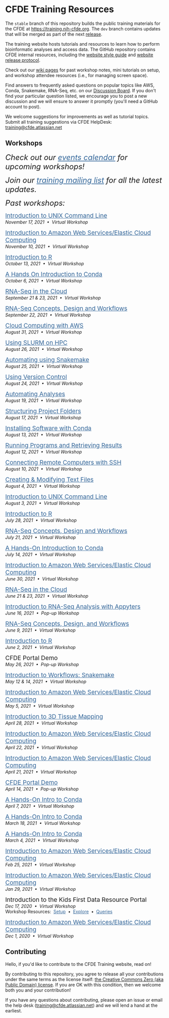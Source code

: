 # CFDE Training Resources

The `stable` branch of this repository builds the public training materials for the CFDE at https://training.nih-cfde.org. The `dev` branch contains updates that will be merged as part of the next [release](https://github.com/nih-cfde/training-and-engagement/blob/dev/docs/TrainingRepoReleasePlan/TrainingRepo-Release-Plan.md).

The training website hosts tutorials and resources to learn how to perform bioinformatic analyses and access data. The GitHub repository contains CFDE internal resources, including the [website style guide](./docs/Website-Style-Guide/0index.md) and [website release protocol](./docs/TrainingRepoReleasePlan/TrainingRepo-Release-Plan.md).

Check out our [wiki pages](https://github.com/nih-cfde/training-and-engagement/wiki) for past workshop notes, mini tutorials on setup, and workshop attendee resources (i.e., for managing screen space).

Find answers to frequently asked questions on popular topics like AWS, Conda, Snakemake, RNA-Seq, etc. on our [Discussion Board](https://github.com/nih-cfde/training-and-engagement/discussions). If you don't find your particular question listed, we encourage you to post a new discussion and we will ensure to answer it promptly (you'll need a GitHub account to post).

We welcome suggestions for improvements as well as tutorial topics. Submit all training suggestions via CFDE HelpDesk: training@cfde.atlassian.net

## Workshops

<div>
 <p><div style="font-size:24px; font-style: italic"><i>Check out our <a href="https://www.nih-cfde.org/events/" target="_blank" rel="noopener" style="color:#336699;">events calendar</a> for upcoming workshops!</i></div></p>
</div>
<div>
 <p><div style="font-size:24px; font-style: italic">Join our <a href="mailto:CFDE-Training%20<CFDETraining+subscribe@CFDEpublic.groups.io" target="_blank" rel="noopener" style="color:#336699;">training mailing list</a> for all the latest updates.</div></p>
</div>
<div>
 <p><div style="font-size:24px; font-style: italic">Past workshops:</a></div></p>
</div>
<div>
 <p><div style="font-size:19px"><a href="https://github.com/nih-cfde/training-and-engagement/wiki/An-Introduction-to-UNIX:-November-17,-2021" target="_blank" rel="noopener" style="color:#336699;">Introduction to UNIX Command Line</a></div><i>November 17,&nbsp;2021 &nbsp;&bull;&nbsp; Virtual Workshop</i><br/></p>
</div>
<div>
 <p><div style="font-size:19px"><a href="https://github.com/nih-cfde/training-and-engagement/wiki/A-Hands-On-Introduction-to-AWS:-November-10,-2021" target="_blank" rel="noopener" style="color:#336699;">Introduction to Amazon Web Services/Elastic Cloud Computing</a></div><i>November 10,&nbsp;2021 &nbsp;&bull;&nbsp; Virtual Workshop</i><br/></p>
</div>
<div>
  <p><div style="font-size:19px"><a href="https://github.com/nih-cfde/training-and-engagement/wiki/Introduction-to-R:-October-13,-2021" target="_blank" rel="noopener" style="color:#336699;">Introduction to R</a></div><i>October 13,&nbsp;2021 &nbsp;&bull;&nbsp; Virtual Workshop</i><br/></p>
</div>
<div>
 <p><div style="font-size:19px"><a href="https://github.com/nih-cfde/training-and-engagement/wiki/A-Hands-On-Introduction-to-Conda:-October-6,-2021" target="_blank" rel="noopener" style="color:#336699;">A Hands On Introduction to Conda</a></div><i>October 6,&nbsp;2021 &nbsp;&bull;&nbsp; Virtual Workshop</i><br/></p>
</div>
<div>
 <p><div style="font-size:19px"><a href="https://github.com/nih-cfde/training-and-engagement/wiki/RNA-Seq-in-the-cloud:-June-21-&-23,-2021" target="_blank" rel="noopener" style="color:#336699;">RNA-Seq in the Cloud</a></div><i>September 21 & 23,&nbsp;2021 &nbsp;&bull;&nbsp; Virtual Workshop</i><br/></p>
</div>
<div>
 <p><div style="font-size:19px"><a href="https://osf.io/txcw8/" target="_blank" rel="noopener" style="color:#336699;">RNA-Seq Concepts, Design and Workflows</a></div><i>September 22,&nbsp;2021 &nbsp;&bull;&nbsp; Virtual Workshop</i><br/></p>
</div>
<div>
 <p><div style="font-size:19px"><a href="https://ngs-docs.github.io/2021-august-remote-computing/making-use-of-on-demand-cloud-computers-from-amazon-web-services.html" target="_blank" rel="noopener" style="color:#336699;">Cloud Computing with AWS</a></div><i>August 31,&nbsp;2021 &nbsp;&bull;&nbsp; Virtual Workshop</i><br/></p>
</div>
<div>
 <p><div style="font-size:19px"><a href="https://ngs-docs.github.io/2021-august-remote-computing/executing-large-analyses-on-hpc-clusters-with-slurm.html" target="_blank" rel="noopener" style="color:#336699;">Using SLURM on HPC</a></div><i>August 26,&nbsp;2021 &nbsp;&bull;&nbsp; Virtual Workshop</i><br/></p>
</div>
<div>
 <p><div style="font-size:19px"><a href="https://ngs-docs.github.io/2021-august-remote-computing/automating-your-analyses-with-the-snakemake-workflow-system.html" target="_blank" rel="noopener" style="color:#336699;">Automating using Snakemake</a></div><i>August 25,&nbsp;2021 &nbsp;&bull;&nbsp; Virtual Workshop</i><br/></p>
</div>
<div>
 <p><div style="font-size:19px"><a href="https://ngs-docs.github.io/2021-august-remote-computing/keeping-track-of-your-files-with-version-control.html" target="_blank" rel="noopener" style="color:#336699;">Using Version Control</a></div><i>August 24,&nbsp;2021 &nbsp;&bull;&nbsp; Virtual Workshop</i><br/></p>
</div>
<div>
 <p><div style="font-size:19px"><a href="https://ngs-docs.github.io/2021-august-remote-computing/automating-your-analyses-and-executing-long-running-analyses-on-remote-computers.html" target="_blank" rel="noopener" style="color:#336699;">Automating Analyses</a></div><i>August 19,&nbsp;2021 &nbsp;&bull;&nbsp; Virtual Workshop</i><br/></p>
</div>
<div>
 <p><div style="font-size:19px"><a href="https://ngs-docs.github.io/2021-august-remote-computing/structuring-your-projects-for-current-and-future-you.html" target="_blank" rel="noopener" style="color:#336699;">Structuring Project Folders</a></div><i>August 17,&nbsp;2021 &nbsp;&bull;&nbsp; Virtual Workshop</i><br/></p>
</div>
<div>
 <p><div style="font-size:19px"><a href="https://ngs-docs.github.io/2021-august-remote-computing/installing-software-on-remote-computers-with-conda.html" target="_blank" rel="noopener" style="color:#336699;">Installing Software with Conda</a></div><i>August 13,&nbsp;2021 &nbsp;&bull;&nbsp; Virtual Workshop</i><br/></p>
</div>
<div>
 <p><div style="font-size:19px"><a href="https://ngs-docs.github.io/2021-august-remote-computing/running-programs-on-remote-computers-and-retrieving-the-results.html" target="_blank" rel="noopener" style="color:#336699;">Running Programs and Retrieving Results</a></div><i>August 12,&nbsp;2021 &nbsp;&bull;&nbsp; Virtual Workshop</i><br/></p>
</div>
<div>
 <p><div style="font-size:19px"><a href="https://ngs-docs.github.io/2021-august-remote-computing/connecting-to-remote-computers-with-ssh.html" target="_blank" rel="noopener" style="color:#336699;">Connecting Remote Computers with SSH</a></div><i>August 10,&nbsp;2021 &nbsp;&bull;&nbsp; Virtual Workshop</i><br/></p>
</div>
<div>
 <p><div style="font-size:19px"><a href="https://ngs-docs.github.io/2021-august-remote-computing/creating-and-modifying-text-files-on-remote-computers.html" target="_blank" rel="noopener" style="color:#336699;">Creating & Modifying Text Files</a></div><i>August 4,&nbsp;2021 &nbsp;&bull;&nbsp; Virtual Workshop</i><br/></p>
</div>
<div>
 <p><div style="font-size:19px"><a href="https://ngs-docs.github.io/2021-august-remote-computing/introduction-to-the-unix-command-line.html" target="_blank" rel="noopener" style="color:#336699;">Introduction to UNIX Command Line</a></div><i>August 3,&nbsp;2021 &nbsp;&bull;&nbsp; Virtual Workshop</i><br/></p>
</div>
<div>
 <p><div style="font-size:19px"><a href="https://github.com/nih-cfde/training-and-engagement/wiki/Introduction-to-R:-July-28,-2021" target="_blank" rel="noopener" style="color:#336699;">Introduction to R</a></div><i>July 28,&nbsp;2021 &nbsp;&bull;&nbsp; Virtual Workshop</i><br/></p>
</div>
<div>
 <p><div style="font-size:19px"><a href="https://osf.io/txcw8/" target="_blank" rel="noopener" style="color:#336699;">RNA-Seq Concepts, Design and Workflows</a></div><i>July 21,&nbsp;2021 &nbsp;&bull;&nbsp; Virtual Workshop</i><br/></p>
</div>
<div>
 <p><div style="font-size:19px"><a href="https://github.com/nih-cfde/training-and-engagement/wiki/A-Hands-On-Introduction-to-Conda:-July-14,-2021" target="_blank" rel="noopener" style="color:#336699;">A Hands-On Introduction to Conda</a></div><i>July 14,&nbsp;2021 &nbsp;&bull;&nbsp; Virtual Workshop</i><br/></p>
</div>
 <p><div style="font-size:19px"><a href="https://github.com/nih-cfde/training-and-engagement/wiki/A-Hands-On-Introduction-to-AWS:-June-30,-2021" target="_blank" rel="noopener" style="color:#336699;">Introduction to Amazon Web Services/Elastic Cloud Computing</a></div><i>June 30,&nbsp;2021 &nbsp;&bull;&nbsp; Virtual Workshop</i><br/></p>
</div>
<div>
 <p><div style="font-size:19px"><a href="https://github.com/nih-cfde/training-and-engagement/wiki/RNA-Seq-in-the-cloud:-June-21-&-23,-2021" target="_blank" rel="noopener" style="color:#336699;">RNA-Seq in the Cloud</a></div><i>June 21 & 23,&nbsp;2021 &nbsp;&bull;&nbsp; Virtual Workshop</i><br/></p>
</div>
<div>
 <p><div style="font-size:19px"><a href="https://us06web.zoom.us/rec/share/wYs0AGJ8cQHZ_UhaE1JJ4q4JmM8K7-F_S95t1OxLPwyuezTTlGjVtGz4ruqwGMp1.0ZBYwGZFeeVAoncw?startTime=1623862864000" target="_blank" rel="noopener" style="color:#336699;">Introduction to RNA-Seq Analysis with Appyters</a></div><i>June 16,&nbsp;2021 &nbsp;&bull;&nbsp; Pop-up Workshop</i><br/></p>
</div>
<div>
 <p><div style="font-size:19px"><a href="https://osf.io/kj5av/" target="_blank" rel="noopener" style="color:#336699;">RNA-Seq Concepts, Design, and Workflows</a></div><i>June 9,&nbsp;2021 &nbsp;&bull;&nbsp; Virtual Workshop</i><br/></p>
</div>
<div>
 <p><div style="font-size:19px"><a href="https://github.com/nih-cfde/training-and-engagement/wiki/Introduction-to-R:-June-2,-2021" target="_blank" rel="noopener" style="color:#336699;">Introduction to R</a></div><i>June 2,&nbsp;2021 &nbsp;&bull;&nbsp; Virtual Workshop</i><br/></p>
</div>
<div>
 <p><div style="font-size:19px">CFDE Portal Demo</div><i>May 26,&nbsp;2021 &nbsp;&bull;&nbsp; Pop-up Workshop</i><br/></p>
</div>
<div>
 <p><div style="font-size:19px"><a href="https://github.com/nih-cfde/training-and-engagement/wiki/Introduction-to-Workflows:-Snakemake-Part-I-&-II-May-12-&-14th,-2021" target="_blank" rel="noopener" style="color:#336699;">Introduction to Workflows: Snakemake</a></div><i>May 12 & 14,&nbsp;2021 &nbsp;&bull;&nbsp; Virtual Workshop</i><br/></p>
</div>
<div>
 <p><div style="font-size:19px"><a href="https://github.com/nih-cfde/training-and-engagement/wiki/A-Hands-On-Introduction-to-AWS:-May-05,-2021" target="_blank" rel="noopener" style="color:#336699;">Introduction to Amazon Web Services/Elastic Cloud Computing</a></div><i>May 5,&nbsp;2021 &nbsp;&bull;&nbsp; Virtual Workshop</i><br/></p>
</div>
<div>
 <p><div style="font-size:19px"><a href="https://github.com/nih-cfde/training-and-engagement/wiki/Introduction-to-3D-Tissue-Mapping:-April-28,-2021" target="_blank" rel="noopener" style="color:#336699;">Introduction to 3D Tissue Mapping</a></div><i>April 28,&nbsp;2021 &nbsp;&bull;&nbsp; Virtual Workshop</i><br/></p>
</div>
<div>
 <p><div style="font-size:19px"><a href="https://github.com/nih-cfde/training-and-engagement/wiki/A-Hands-On-Introduction-to-AWS:-April-22,-2021" target="_blank" rel="noopener" style="color:#336699;">Introduction to Amazon Web Services/Elastic Cloud Computing</a></div><i>April 22,&nbsp;2021 &nbsp;&bull;&nbsp; Virtual Workshop</i><br/></p>
</div>
<div>
 <p><div style="font-size:19px"><a href="https://github.com/nih-cfde/training-and-engagement/wiki/A-Hands-On-Introduction-to-AWS:-April-21,-2021" target="_blank" rel="noopener" style="color:#336699;">Introduction to Amazon Web Services/Elastic Cloud Computing</a></div><i>April 21,&nbsp;2021 &nbsp;&bull;&nbsp; Virtual Workshop</i><br/></p>
</div>
<div>
  <p><div style="font-size:19px"><a href="http://bit.ly/3abyDy0" target="_blank" rel="noopener" style="color:#336699;">CFDE Portal Demo</a></div><i>April 14,&nbsp;2021 &nbsp;&bull;&nbsp; Pop-up Workshop</i><br/></p>
</div>
<div>
 <p><div style="font-size:19px"><a href="https://github.com/nih-cfde/training-and-engagement/wiki/A-Hands-On-Introduction-to-Conda:-April-7,-2021" target="_blank" rel="noopener" style="color:#336699;">A Hands-On Intro to Conda</a></div><i>April 7,&nbsp;2021 &nbsp;&bull;&nbsp; Virtual Workshop</i><br/></p>
</div>
<div>
 <p><div style="font-size:19px"><a href="https://github.com/nih-cfde/training-and-engagement/wiki/A-Hands-On-Introduction-to-Conda:-March-18,-2021" target="_blank" rel="noopener" style="color:#336699;">A Hands-On Intro to Conda</a></div><i>March 18,&nbsp;2021 &nbsp;&bull;&nbsp; Virtual Workshop</i><br/></p>
</div>
<div>
 <p><div style="font-size:19px"><a href="https://github.com/nih-cfde/training-and-engagement/wiki/A-Hands-On-Introduction-to-Conda:-March-4,-2021" target="_blank" rel="noopener" style="color:#336699;">A Hands-On Intro to Conda</a></div><i>March 4,&nbsp;2021 &nbsp;&bull;&nbsp; Virtual Workshop</i><br/></p>
</div>
<div>
 <p><div style="font-size:19px"><a href="https://github.com/nih-cfde/training-and-engagement/wiki/A-Hands-On-Introduction-to-AWS:-February-25,-2021" target="_blank" rel="noopener" style="color:#336699;">Introduction to Amazon Web Services/Elastic Cloud Computing</a></div><i>Feb 25,&nbsp;2021 &nbsp;&bull;&nbsp; Virtual Workshop</i><br/></p>
</div>
<div>
 <p><div style="font-size:19px"><a href="https://github.com/nih-cfde/training-and-engagement/wiki/A-Hands-On-Introduction-to-AWS:-January-29,-2021" target="_blank" rel="noopener" style="color:#336699;">Introduction to Amazon Web Services/Elastic Cloud Computing</a></div><i>Jan 29,&nbsp;2021 &nbsp;&bull;&nbsp; Virtual Workshop</i><br/></p>
</div>
<div>
 <p><div style="font-size:19px">Introduction to the Kids First Data Resource Portal</div><i>Dec 17,&nbsp;2020 &nbsp;&bull;&nbsp; Virtual Workshop</i><br/>Workshop Resources:&nbsp; <a href="./Common-Fund-Tools/Kids-First/Portal-Setup-And-Permissions/KF_3_KF_Registration/" target="_blank" rel="noopener" style="color:#336699;">Setup</a> &nbsp;&bull;&nbsp; <a href="./Common-Fund-Tools/Kids-First/Exploring-Data-in-the-KF-Portal/KF_5_Explore/" target="_blank" rel="noopener" style="color:#336699;">Explore</a> &nbsp;&bull;&nbsp; <a href="./Common-Fund-Tools/Kids-First/Advanced-KF-Portal-Queries/KF_9_AdvancedQuery/" target="_blank" rel="noopener" style="color:#336699;">Queries</a></p>
</div>
<div>
 <p><div style="font-size:19px"><a href="https://github.com/nih-cfde/training-and-engagement/wiki/A-Hands-On-Introduction-to-AWS:-December-1,-2020" target="_blank" rel="noopener" style="color:#336699;">Introduction to Amazon Web Services/Elastic Cloud Computing</a></div><i>Dec 1,&nbsp;2020 &nbsp;&bull;&nbsp; Virtual Workshop</i><br/></p>
</div>


## Contributing
Hello, if you'd like to contribute to the CFDE Training website, read on!

By contributing to this repository, you agree to release all your contributions under the same terms as the license itself: [the Creative Commons Zero (aka Public Domain) license](./license.md). If you are OK with this condition, then we welcome both you and your contribution!

If you have any questions about contributing, please open an issue or email the help desk (training@cfde.atlassian.net) and we will lend a hand at the earliest.
